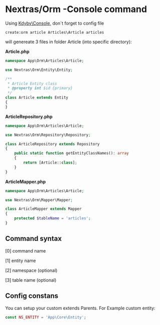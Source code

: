 # Nextras/Orm -Console command
Using [Kdyby\Console](https://github.com/Kdyby/Console), don´t forget to config file

`create:orm article Articles\Article articles`

will genereate 3 files in folder Article (into specific directory):

**Article.php**
```php
namespace App\Orm\Articles\Article;

use Nextras\Orm\Entity\Entity;

/**
 * Article Entity class
 * @property int $id {primary}
 */
class Article extends Entity
{
}
```

**ArticleRepository.php**
```php
namespace App\Orm\Articles\Article;

use Nextras\Orm\Repository\Repository;

class ArticleRepository extends Repository
{
	public static function getEntityClassNames(): array
	{
		return [Article::class];
	}
}
```

**ArticleMapper.php**
```php
namespace App\Orm\Articles\Article;

use Nextras\Orm\Mapper\Mapper;

class ArticleMapper extends Mapper
{
	protected $tableName = 'articles';
}
```

## Command syntax
[0] command name 

[1] entity name

[2] namespace (optional)

[3] table name (optional) 

## Config constans
You can setup your custom extends Parents. For Example custom entity:

```php
const NS_ENTITY = 'App\Core\Entity';
```

